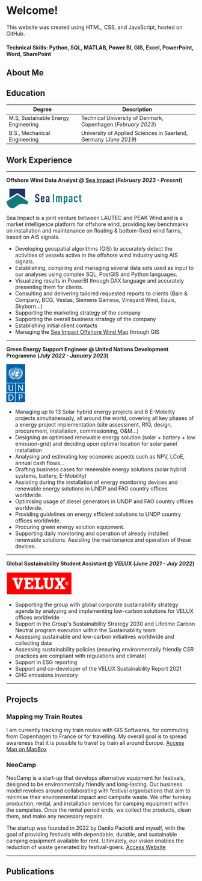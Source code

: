 # Welcome!

This website was created using HTML, CSS, and JavaScript, hosted on GitHub.

#### Technical Skills: Python, SQL, MATLAB, Power BI, GIS, Excel, PowerPoint, Word, SharePoint

## About Me

## Education					    

| Degree | Description | 
| --- | --- |
| M.S, Sustainable Energy Engineering | Technical University of Denmark, Copenhagen (_February 2023_)	
| B.S., Mechanical Engineering | University of Applied Sciences in Saarland, Germany (_June 2019_) 


## Work Experience
---

**Offshore Wind Data Analyst @ [Sea Impact](https://sea-impact.com/) (_February 2023 - Present_)** 

<img width="200" src="assets/img/Sea-Impact-logo.png">

Sea Impact is a joint venture between LAUTEC and PEAK Wind and is a market intelligence platform for offshore wind, providing key benchmarks on installation and maintenance on floating & bottom-fixed wind farms, based on AIS signals.

- Developing geospatial algorithms (GIS) to accurately detect the activities of vessels active in the offshore wind industry using AIS signals.
- Establishing, compiling and managing several data sets used as input to our analyses using complex SQL, PostGIS and Python languages.
- Visualizing results in PowerBI through DAX language and accurately presenting them for clients.
- Consulting and delivering tailored requested reports to clients (Bain & Company, BCG, Vestas, Siemens Gamesa, Vineyard Wind, Equis, Skyborn...)
- Supporting the marketing strategy of the company
- Supporting the overall business strategy of the company
- Establishing initial client contacts
- Managing the [Sea Impact Offshore Wind Map](https://sea-impact.com/offshore-wind-map/) through GIS

---

**Green Energy Support Engineer @ United Nations Development Programme (_July 2022 - January 2023_)**

<img width="50" src="assets/img/UNDP_logo.svg.png">

- Managing up to 13 Solar hybrid energy projects and 6 E-Mobility projects simultaneously, all around the world, covering all key phases of a energy project implementation (site assessment, RfQ, design, procurement, installation, commissioning, O&M...)
- Designing an optimised renewable energy solution (solar + battery + low emission-grid) and deciding upon optimal location for solar panel installation
- Analysing and estimating key economic aspects such as NPV, LCoE, annual cash flows...
- Drafting business cases for renewable energy solutions (solar hybrid systems, battery, E-Mobility)
- Assisting during the installation of energy monitoring devices and renewable energy solutions in UNDP and FAO country offices worldwide.
- Optimising usage of diesel generators in UNDP and FAO country offices worldwide.
- Providing guidelines on energy efficient solutions to UNDP country offices worldwide.
- Procuring green energy solution equipment.
- Supporting daily monitoring and operation of already installed renewable solutions. Assisting the maintenance and operation of these devices.

---

**Global Sustainability Student Assistant @ VELUX (_June 2021 - July 2022_)**

<img width="175" src="assets/img/2560px-Velux_logo.svg.png">

- Supporting the group with global corporate sustainability strategy agenda by analyzing and implementing low-carbon solutions for VELUX offices worldwide
- Support in the Group's Sustainability Strategy 2030 and Lifetime Carbon Neutral program execution within the Sustainability team
- Assessing sustainable and low-carbon initiatives worldwide and collecting data
- Assessing sustainability policies (ensuring environmentally friendly CSR practices are compliant with regulations and climate)
- Support in ESG reporting
- Support and co-developer of the VELUX Sustainability Report 2021
- GHG emissions inventory

---

## Projects
### Mapping my Train Routes

I am currently tracking my train routes with GIS Softwares, for commuting from Copenhagen to France or for travelling. My overall goal is to spread awareness that it is possible to travel by train all around Europe. [Access Map on MapBox](https://api.mapbox.com/styles/v1/thibaultvanheeghe/clteht9v400nr01qn3woncm3d.html?title=view&access_token=pk.eyJ1IjoidGhpYmF1bHR2YW5oZWVnaGUiLCJhIjoiY2xmcXF6M25uMDE1azNxcGJmZzJzcGozNyJ9.IMnHAvsKJxxSKsrPSWB62Q&zoomwheel=true&fresh=true#4.1/47.82/-0.41)


### NeoCamp

NeoCamp is a start-up that develops alternative equipment for festivals, designed to be environmentally friendly and long-lasting. Our business model revolves around collaborating with festival organisations that aim to minimise their environmental impact and campsite waste. We offer turnkey production, rental, and installation services for camping equipment within the campsites. Once the rental period ends, we collect the products, clean them, and make any necessary repairs.

The startup was founded in 2022 by Danilo Paciotti and myself, with the goal of providing festivals with dependable, durable, and sustainable camping equipment available for rent. Ultimately, our vision enables the reduction of waste generated by festival-goers. [Access Website](https://www.neocamps.com/)



---
## Publications


